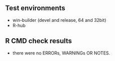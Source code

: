 ## Test environments

* win-builder (devel and release, 64 and 32bit)
* R-hub

## R CMD check results

* there were no ERRORs, WARNINGs OR NOTES. 
